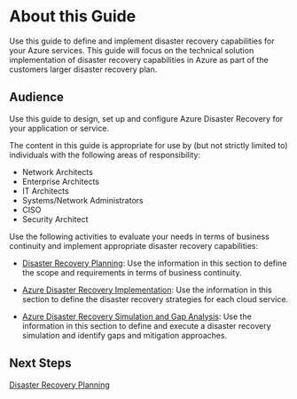 # About this Guide


 Use this guide to define and implement disaster recovery  capabilities for your Azure services. This guide will focus on the technical solution implementation of disaster recovery capabilities in Azure as part of the customers larger disaster recovery plan. 

## Audience 
Use this guide to design, set up and configure Azure Disaster Recovery for your application or service.  

The content in this guide is appropriate for use by (but not strictly limited to) individuals with the following areas of responsibility: 

- Network Architects 
- Enterprise Architects  
- IT Architects  
- Systems/Network Administrators 
- CISO 
- Security Architect 

Use the following activities to evaluate your needs in terms of business continuity and implement appropriate disaster recovery capabilities: 

- [Disaster Recovery Planning](https://github.com/alvarovitta/Disaster-Recovery-/blob/master/1.0-Disaster-Recovery-Planning.md): Use the information in this section to define the scope and requirements in terms of business continuity. 

- [Azure Disaster Recovery Implementation](https://github.com/alvarovitta/Disaster-Recovery-/blob/master/2.0-Azure-Disaster-Recovery-Implementation.md): Use the information in this section to define the disaster recovery strategies for each cloud service. 

- [Azure Disaster Recovery Simulation and Gap Analysis](https://github.com/alvarovitta/Disaster-Recovery-/blob/master/3.0-Azure-Disaster-Recovery-Simulation-and-Gap-Analysis.md): Use the information in this section to define and execute a disaster recovery simulation and identify gaps and mitigation approaches. 


## Next Steps 
[Disaster Recovery Planning](https://github.com/alvarovitta/Disaster-Recovery-/blob/master/1.0-Disaster-Recovery-Planning.md)



 

